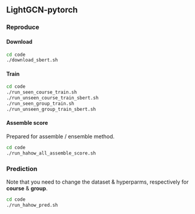 
## LightGCN-pytorch
### Reproduce
#### Download

```bash
cd code
./download_sbert.sh
```

#### Train

```bash
cd code
./run_seen_course_train.sh
./run_unseen_course_train_sbert.sh
./run_seen_group_train.sh
./run_unseen_group_train_sbert.sh
```

#### Assemble score
Prepared for assemble / ensemble method.
```bash
cd code
./run_hahow_all_assemble_score.sh
```

### Prediction
Note that you need to change the dataset & hyperparms, respectively for **course** & **group**.
```bash
cd code
./run_hahow_pred.sh
```
